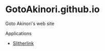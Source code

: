 # GotoAkinori.github.io
Goto Akinori's web site

Applications
* [Slitherlink](https://gotoakinori.github.io/loop_pazzle_web/web/html/index.html)

